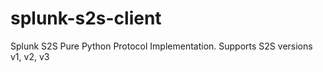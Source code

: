 # splunk-s2s-client
Splunk S2S Pure Python Protocol Implementation. Supports S2S versions v1, v2, v3
